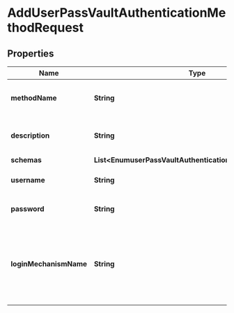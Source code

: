 

# AddUserPassVaultAuthenticationMethodRequest


## Properties

| Name | Type | Description | Notes |
|------------ | ------------- | ------------- | -------------|
|**methodName** | **String** | Name of the new Vault Authentication Method |  |
|**description** | **String** | A description for this Vault Authentication Method |  [optional] |
|**schemas** | **List&lt;EnumuserPassVaultAuthenticationMethodSchemaUrn&gt;** |  |  |
|**username** | **String** | The username for the user to authenticate. |  |
|**password** | **String** | The password for the user to authenticate. |  |
|**loginMechanismName** | **String** | The name used when enabling the desired UserPass authentication mechanism in the Vault server. |  [optional] |



